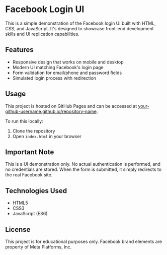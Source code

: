 # Facebook Login UI

This is a simple demonstration of the Facebook login UI built with HTML, CSS, and JavaScript. It's designed to showcase front-end development skills and UI replication capabilities.

## Features

- Responsive design that works on mobile and desktop
- Modern UI matching Facebook's login page
- Form validation for email/phone and password fields
- Simulated login process with redirection

## Usage

This project is hosted on GitHub Pages and can be accessed at [your-github-username.github.io/repository-name](https://your-github-username.github.io/repository-name).

To run this locally:

1. Clone the repository
2. Open `index.html` in your browser

## Important Note

This is a UI demonstration only. No actual authentication is performed, and no credentials are stored. When the form is submitted, it simply redirects to the real Facebook site.

## Technologies Used

- HTML5
- CSS3
- JavaScript (ES6)

## License

This project is for educational purposes only. Facebook brand elements are property of Meta Platforms, Inc. 